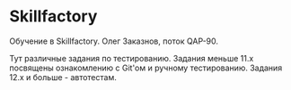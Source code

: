 # Skillfactory
Обучение в Skillfactory. Олег Заказнов, поток QAP-90.

Тут различные задания по тестированию. Задания меньше 11.х посвящены ознакомлению с Git'ом и ручному тестированию. Задания 12.х и больше - автотестам.
